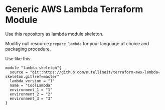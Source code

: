 # Generic AWS Lambda Terraform Module  

Use this repository as lambda module skeleton.

Modifiy null resource `prepare_lambda` for your language of choice and packaging procedure.

Use like this:

```
module "lambda-skeleton"{
  source = "git::https://github.com/nutellinoit/terraform-aws-lambda-skeleton.git?ref=master"
  lambda_version = "1"
  name = "CoolLambda"
  environment_1 = "1"
  environment_2 = "2"
  environment_3 = "3"
}
```